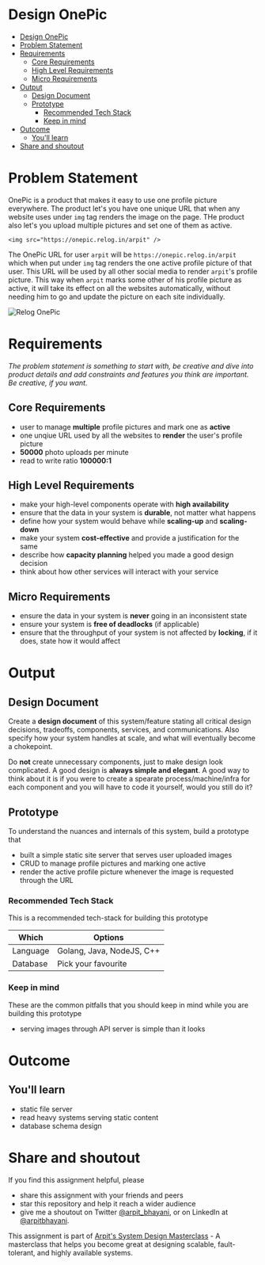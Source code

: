Design OnePic
===

<!--ts-->
* [Design OnePic](#design-onepic)
* [Problem Statement](#problem-statement)
* [Requirements](#requirements)
   * [Core Requirements](#core-requirements)
   * [High Level Requirements](#high-level-requirements)
   * [Micro Requirements](#micro-requirements)
* [Output](#output)
   * [Design Document](#design-document)
   * [Prototype](#prototype)
      * [Recommended Tech Stack](#recommended-tech-stack)
      * [Keep in mind](#keep-in-mind)
* [Outcome](#outcome)
   * [You'll learn](#youll-learn)
* [Share and shoutout](#share-and-shoutout)
<!--te-->

# Problem Statement

OnePic is a product that makes it easy to use one profile picture everywhere. The product let's you have one unique URL that when any website uses under `img` tag renders the image on the page. THe product also let's you upload multiple pictures and set one of them as active.

```
<img src="https://onepic.relog.in/arpit" />
```

The OnePic URL for user `arpit` will be `https://onepic.relog.in/arpit` which when put under `img` tag renders the one active profile picture of that user. This URL will be used by all other social media to render `arpit`'s profile picture. This way when `arpit` marks some other of his profile picture as active, it will take its effect on all the websites automatically, without needing him to go and update the picture on each site individually.

![Relog OnePic](https://user-images.githubusercontent.com/4745789/139574973-6bd4202d-4256-44a1-bbbd-271f9c3b745b.png)

# Requirements

<!--rs-->
*The problem statement is something to start with, be creative and dive into product details and add constraints and features you think are important. Be creative, if you want.*
<!--re-->

## Core Requirements

 - user to manage **multiple** profile pictures and mark one as **active**
 - one unqiue URL used by all the websites to **render** the user's profile picture
 - **50000** photo uploads per minute
 - read to write ratio **100000:1**

##  High Level Requirements
<!--hs-->
- make your high-level components operate with **high availability**
 - ensure that the data in your system is **durable**, not matter what happens
 - define how your system would behave while **scaling-up** and **scaling-down**
 - make your system **cost-effective** and provide a justification for the same
 - describe how **capacity planning** helped you made a good design decision 
 - think about how other services will interact with your service
<!--he-->

##  Micro Requirements
<!--ms-->
- ensure the data in your system is **never** going in an inconsistent state
 - ensure your system is **free of deadlocks** (if applicable)
 - ensure that the throughput of your system is not affected by **locking**, if it does, state how it would affect
<!--me-->

# Output

## Design Document
<!--ds-->
Create a **design document** of this system/feature stating all critical design decisions, tradeoffs, components, services, and communications. Also specify how your system handles at scale, and what will eventually become a chokepoint.

Do **not** create unnecessary components, just to make design look complicated. A good design is **always simple and elegant**. A good way to think about it is if you were to create a spearate process/machine/infra for each component and you will have to code it yourself, would you still do it?
<!--de-->

## Prototype

To understand the nuances and internals of this system, build a prototype that

- built a simple static site server that serves user uploaded images
- CRUD to manage profile pictures and marking one active
- render the active profile picture whenever the image is requested through the URL

###  Recommended Tech Stack

This is a recommended tech-stack for building this prototype

|Which|Options|
|-----|-----|
|Language|Golang, Java, NodeJS, C++|
|Database|Pick your favourite|

###  Keep in mind

These are the common pitfalls that you should keep in mind while you are building this prototype

- serving images through API server is simple than it looks

# Outcome

##  You'll learn

- static file server
- read heavy systems serving static content
- database schema design

<!--fs-->
#  Share and shoutout

If you find this assignment helpful, please
 - share this assignment with your friends and peers
 - star this repository and help it reach a wider audience
 - give me a shoutout on Twitter [@arpit_bhayani](https://twitter.com/@arpit_bhayani), or on LinkedIn at [@arpitbhayani](https://www.linkedin.com/in/arpitbhayani/).

This assignment is part of [Arpit's System Design Masterclass](https://arpitbhayani.me/masterclass) - A masterclass that helps you become great at designing scalable, fault-tolerant, and highly available systems.
<!--fe-->